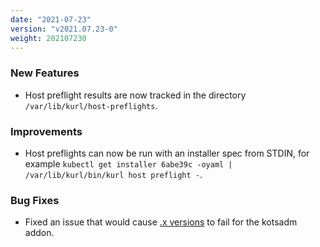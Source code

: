 ```yaml
---
date: "2021-07-23"
version: "v2021.07.23-0"
weight: 202107230
---
```


### <span class="label label-green">New Features</span>
- Host preflight results are now tracked in the directory `/var/lib/kurl/host-preflights`.

### <span class="label label-blue">Improvements</span>
- Host preflights can now be run with an installer spec from STDIN, for example `kubectl get installer 6abe39c -oyaml | /var/lib/kurl/bin/kurl host preflight -`.

### <span class="label label-orange">Bug Fixes</span>
- Fixed an issue that would cause [.x versions](https://kurl.sh/docs/create-installer/#x-patch-versions) to fail for the kotsadm addon.
